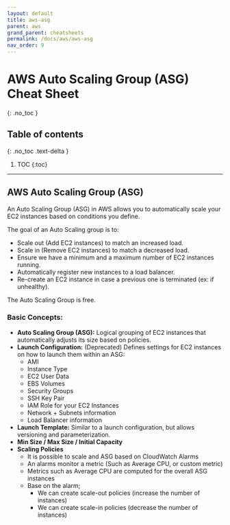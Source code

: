 ```yaml
---
layout: default
title: aws-asg
parent: aws
grand_parent: cheatsheets
permalink: /docs/aws/aws-asg
nav_order: 9
---
```

# AWS Auto Scaling Group (ASG) Cheat Sheet
{: .no_toc }

## Table of contents
{: .no_toc .text-delta }

1. TOC
{:toc}

---

## AWS Auto Scaling Group (ASG)
An Auto Scaling Group (ASG) in AWS allows you to automatically scale your EC2 instances based on conditions you define. 

The goal of an Auto Scaling group is to:

- Scale out (Add EC2 instances) to match an increased load.
- Scale in (Remove EC2 instances) to match a decreased load.
- Ensure we have a minimum and a maximum number of EC2 instances running.
- Automatically register new instances to a load balancer.
- Re-create an EC2 instance in case a previous one is terminated (ex: if unhealthy).

The Auto Scaling Group is free.

### Basic Concepts:
- **Auto Scaling Group (ASG):** Logical grouping of EC2 instances that automatically adjusts its size based on policies.
- **Launch Configuration:** (Deprecated) Defines settings for EC2 instances on how to launch them within an  ASG:
  - AMI
  - Instance Type
  - EC2 User Data
  - EBS Volumes
  - Security Groups
  - SSH Key Pair
  - IAM Role for your EC2 Instances
  - Network + Subnets information
  - Load Balancer information
- **Launch Template:** Similar to a launch configuration, but allows versioning and parameterization.
- **Min Size / Max Size / Initial Capacity**
- **Scaling Policies**
  - It is possible to scale and ASG based on CloudWatch Alarms
  - An alarms monitor a metric (Such as Average CPU, or custom metric)
  - Metrics such as Average CPU are computed for the overall ASG instances
  - Base on the alarm;
    - We can create scale-out policies (increase the number of instances)
    - We can create scale-in policies (decrease the number of instances)
